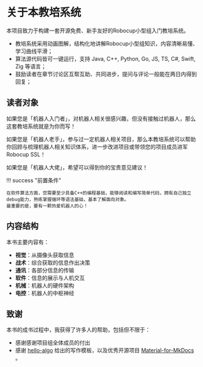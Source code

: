 # 关于本教培系统

本项目致力于构建一套开源免费、新手友好的Robocup小型组入门教培系统。

- 教培系统采用动画图解，结构化地讲解Robocup小型组知识，内容清晰易懂、学习曲线平滑；
- 算法源代码皆可一键运行，支持 Java, C++, Python, Go, JS, TS, C#, Swift, Zig 等语言；
- 鼓励读者在章节讨论区互帮互助、共同进步，提问与评论一般能在两日内得到回复；

## 读者对象

如果您是「机器人入门者」，对机器人相关很感兴趣，但没有接触过机器人，那么这套教培系统就是为你而写！

如果您是「机器人老手」，参与过一定机器人相关项目，那么本教培系统可以帮助你回顾与梳理机器人相关知识体系，进一步改进项目或带领您的项目成员进军Robocup SSL！

如果您是「机器人大佬」，希望可以得到你的宝贵意见建议！

!!! success "前置条件"

    在软件算法方面，您需要至少具备C++的编程基础，能够阅读和编写简单代码，拥有自己独立debug能力，熟练掌握循环等语法基础，基本了解面向对象。
    最重要的是，要有一颗热爱机器人的心！

## 内容结构

本书主要内容有：

- **视觉**：从摄像头获取信息
- **战术**：综合获取的信息作出决策
- **通讯**：各部分信息的传输
- **软件**：信息的展示与人机交互
- **机械**：机器人的硬件架构
- **电控**：机器人的中枢神经

## 致谢

本书的成书过程中，我获得了许多人的帮助，包括但不限于：

- 感谢感谢项目组全体成员的付出
- 感谢 [hello-algo](https://github.com/krahets/hello-algo) 给出的写作模板，以及优秀开源项目 [Material-for-MkDocs](https://github.com/squidfunk/mkdocs-material/tree/master) 。
